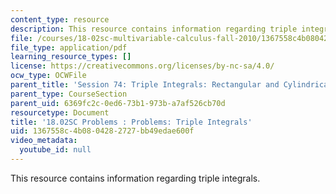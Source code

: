 ```yaml
---
content_type: resource
description: This resource contains information regarding triple integrals.
file: /courses/18-02sc-multivariable-calculus-fall-2010/1367558c4b0804282727bb49edae600f_MIT18_02SC_pb_74_quest.pdf
file_type: application/pdf
learning_resource_types: []
license: https://creativecommons.org/licenses/by-nc-sa/4.0/
ocw_type: OCWFile
parent_title: 'Session 74: Triple Integrals: Rectangular and Cylindrical Coordinates'
parent_type: CourseSection
parent_uid: 6369fc2c-0ed6-73b1-973b-a7af526cb70d
resourcetype: Document
title: '18.02SC Problems : Problems: Triple Integrals'
uid: 1367558c-4b08-0428-2727-bb49edae600f
video_metadata:
  youtube_id: null
---
```

This resource contains information regarding triple integrals.